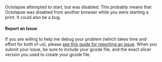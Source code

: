 Octolapse attempted to start, but was disabled.  This probably means that Octolapse was disabled from another browser while you were starting a print.  It could also be a bug.  

#### Report an Issue
If you are willing to help me debug your problem (which takes time and effort for both of us), please <a href="https://github.com/FormerLurker/Octolapse/wiki/Report-a-Bug" title="How to report an issue in the Octolapse github repository" target="_blank">see this guide for reporting an issue</a>.  When you submit your issue, be sure to include your gcode file, and the exact slicer version you used to create your gcode file.
